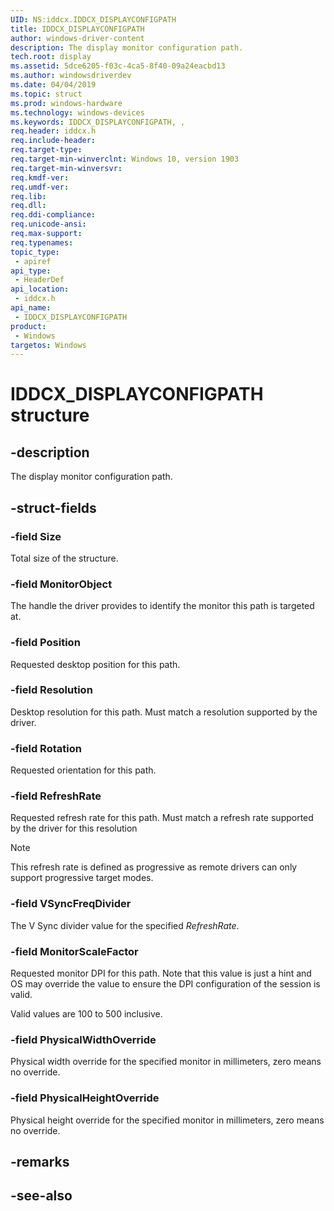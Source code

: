 ```yaml
---
UID: NS:iddcx.IDDCX_DISPLAYCONFIGPATH
title: IDDCX_DISPLAYCONFIGPATH
author: windows-driver-content
description: The display monitor configuration path.
tech.root: display
ms.assetid: 5dce6205-f03c-4ca5-8f40-09a24eacbd13
ms.author: windowsdriverdev
ms.date: 04/04/2019
ms.topic: struct
ms.prod: windows-hardware
ms.technology: windows-devices
ms.keywords: IDDCX_DISPLAYCONFIGPATH, , 
req.header: iddcx.h
req.include-header:
req.target-type:
req.target-min-winverclnt: Windows 10, version 1903
req.target-min-winversvr:
req.kmdf-ver:
req.umdf-ver:
req.lib:
req.dll:
req.ddi-compliance:
req.unicode-ansi:
req.max-support:
req.typenames: 
topic_type: 
 - apiref
api_type: 
 - HeaderDef
api_location: 
 - iddcx.h
api_name: 
 - IDDCX_DISPLAYCONFIGPATH
product: 
 - Windows
targetos: Windows
---
```


# IDDCX_DISPLAYCONFIGPATH structure

## -description

The display monitor configuration path.

## -struct-fields

### -field Size

Total size of the structure.

### -field MonitorObject

The handle the driver provides to identify the monitor this path is targeted at.

### -field Position

Requested desktop position for this path.

### -field Resolution

Desktop resolution for this path. Must match a resolution supported by the driver.

### -field Rotation

Requested orientation for this path.

### -field RefreshRate

Requested refresh rate for this path. Must match a refresh rate supported by the driver for this resolution

> [!NOTE]
> This refresh rate is defined as progressive as remote drivers can only support progressive target modes.

### -field VSyncFreqDivider

The V Sync divider value for the specified *RefreshRate*.

### -field MonitorScaleFactor

Requested monitor DPI for this path. Note that this value is just a hint and OS may override the value to ensure the DPI configuration of the session is valid.

Valid values are 100 to 500 inclusive.

### -field PhysicalWidthOverride

Physical width override for the specified monitor in millimeters, zero means no override.

### -field PhysicalHeightOverride

Physical height override for the specified monitor in millimeters, zero means no override.

## -remarks

## -see-also